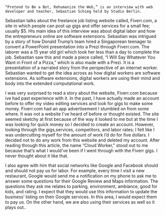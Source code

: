 	“Pretend to Be a Bot, Rehumanize the Web,” is an interview with web developer and teacher, Sebastian Schieg held by Studio Berlin. 
  Sebastian talks about the freelance job listing website called, Fiverr.com, a site in which people can post up gigs and offer services 
  for a small fee; usually $5. His main idea of this interview was about  digital labor and how the entrepreneurs online are software 
  extensions. Sebastian was intrigued by a story of how Donald Trump’s team hired a Singaporean teenager to convert a PowerPoint 
  presentation into a Prezi through Fiverr.com. The laborer was a 15 year old girl which took her less than a day to complete the job. 
  Sebastian saw this and made a piece called, “I Will Say Whatever You Want in Front of a Pizza,” which is also made with a Prezi. It is a 
  presentation of a narrated story from the perspective of an internet worker. Sebastian wanted to get the idea across as how digital 
  workers are software extensions. As software extensions, digital workers are using their mind and body into the extended computational 
  work. 

I was very surprised to read a story about the website, Fiverr.com because ive had past experience with it. In the past, I have actually 
made an account before to offer my video editing services and look for gigs to make some money. Fiverr.com had an app advertisement I 
stumbled on from some where. It was not a website I've heard of before or thought existed. The site seemed sketchy at first because of the 
way it looked to me but at the time I was looking for quick money so I decided to create an account. However, looking through the 
gigs,services, competitors, and labor rates; I felt like I was undercutting myself for the amount of work I’d do for five dollars. I 
decided not to do any work from this website and deleted my account. After reading through this article, the name “Cloud Worker,” stood 
out to me because that’s what I would've been if I went through with the Fiverr gigs. I never thought about it like that. 

I also agree with him that social networks like Google and Facebook should and should not pay us for labor. For example, every time I 
visit a new restaurant, Google would send me a notification on my phone to ask me to answer some questions for their Google Review and 
Maps information. The questions they ask me relates to parking, environment, ambiance, good for kids, and rating. I expect that they would 
use this information to update the business’ listing on their Google services. In this area, I would expect them to pay us. On the other 
hand, we are also using their services as well so it plays out..
